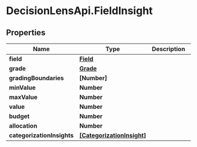 # DecisionLensApi.FieldInsight

## Properties
Name | Type | Description | Notes
------------ | ------------- | ------------- | -------------
**field** | [**Field**](Field.md) |  | [optional] 
**grade** | [**Grade**](Grade.md) |  | [optional] 
**gradingBoundaries** | **[Number]** |  | [optional] 
**minValue** | **Number** |  | [optional] 
**maxValue** | **Number** |  | [optional] 
**value** | **Number** |  | [optional] 
**budget** | **Number** |  | [optional] 
**allocation** | **Number** |  | [optional] 
**categorizationInsights** | [**[CategorizationInsight]**](CategorizationInsight.md) |  | [optional] 


